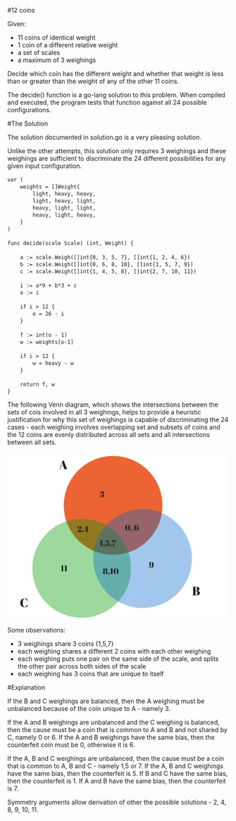 #12 coins

Given:

* 11 coins of identical weight
* 1 coin of a different relative weight
* a set of scales
* a maximum of 3 weighings

Decide which coin has the different weight and whether that weight is less than or greater than the weight
of any of the other 11 coins.

The decide() function is a go-lang solution to this problem. When compiled and executed, the program tests
that function against all 24 possible configurations.

#The Solution

The solution documented in solution.go is a very pleasing solution.

Unlike the other attempts, this solution only requires 3 weighings and these weighings are sufficient to discriminate the 24 different possibilities for any given input configuration.

    var (
        weights = []Weight{
            light, heavy, heavy,
            light, heavy, light,
            heavy, light, light,
            heavy, light, heavy,
        }
    )

    func decide(scale Scale) (int, Weight) {

        a := scale.Weigh([]int{0, 3, 5, 7}, []int{1, 2, 4, 6})
        b := scale.Weigh([]int{0, 6, 8, 10}, []int{1, 5, 7, 9})
        c := scale.Weigh([]int{1, 4, 5, 8}, []int{2, 7, 10, 11})

        i := a*9 + b*3 + c
        o := i

        if i > 12 {
            o = 26 - i
        }

        f := int(o - 1)
        w := weights[o-1]

        if i > 12 {
            w = heavy - w
        }

        return f, w
    }

The following Venn diagram, which shows the intersections between the sets of cois involved in all 3 weighings, helps to provide a heuristic justification for why this set of weighings is capable of discriminating the 24 cases - each weighing involves overlapping
set and subsets of coins and the 12 coins are evenly distributed across all sets and all intersections between all sets.

<img src="venn.png"/>

Some observations:

- 3 weighings share 3 coins {1,5,7}
- each weighing shares a different 2 coins with each other weighing
- each weighing puts one pair on the same side of the scale, and splits the other pair across both sides of the scale
- each weighing has 3 coins that are unique to itself

#Explanation

If the B and C weighings are balanced, then the A weighing must be unbalanced because of the coin unique to A - namely 3.

If the A and B weighings are unbalanced and the C weighing is balanced, then the cause must be a coin that is common to A and B and not shared by C, namely 0 or 6. If the A and B weighings have the same bias, then the counterfeit coin must be 0, otherwise it is 6.

If the A, B and C weighings are unbalanced, then the cause must be a coin that is common to A, B and C - namely 1,5 or 7. If the A, B and C weighings have the same bias, then the counterfeit is 5. If B and C have the same bias, then the counterfeit is 1. If A and B have the same bias, then the counterfeit is 7.

Symmetry arguments allow derivation of other the possible solutions - 2, 4, 8, 9, 10, 11.